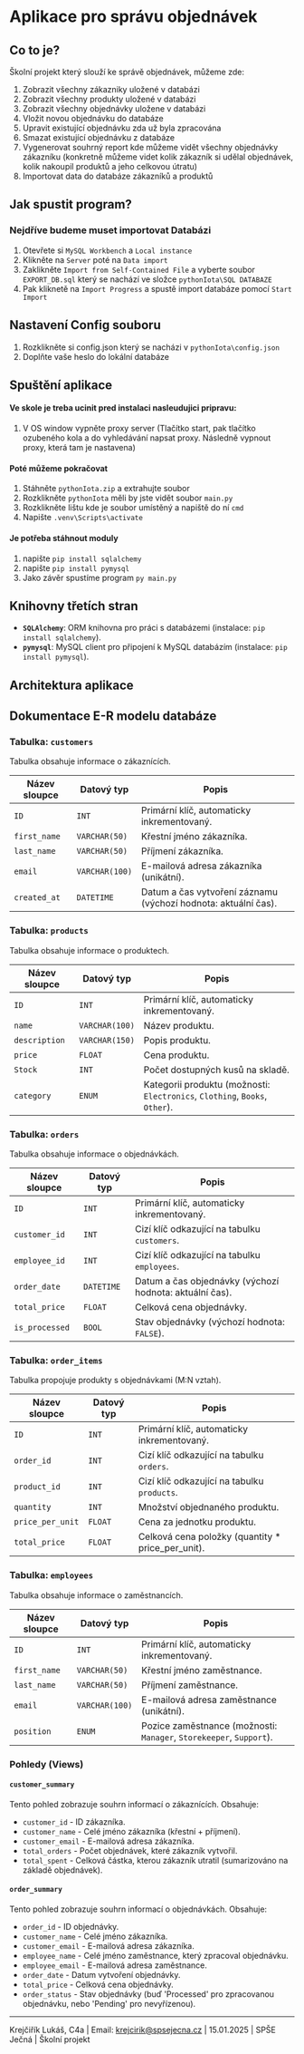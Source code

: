 # Aplikace pro správu objednávek
## Co to je?
Školní projekt který slouží ke správě objednávek, můžeme zde:
1. Zobrazit všechny zákazniky uložené v databázi
2. Zobrazit všechny produkty uložené v databázi
3. Zobrazit všechny objednávky uložene v databázi
4. Vložit novou objednávku do databáze
5. Upravit existující objednávku zda už byla zpracována
6. Smazat existující objednávku z databáze
7. Vygenerovat souhrný report kde můžeme vidět všechny objednávky zákazníku (konkretně můžeme videt kolik zákazník si udělal objednávek, kolik nakoupil produktů a jeho celkovou útratu)
8. Importovat data do databáze zákazníků a produktů
## Jak spustit program?
### Nejdříve budeme muset importovat Databázi
1. Otevřete si `MySQL Workbench`  a `Local instance` 
2. Klikněte na `Server` poté na `Data import`
3. Zaklikněte `Import from Self-Contained File` a vyberte soubor `EXPORT_DB.sql` který se nachází ve složce `pythonIota\SQL DATABAZE`
4. Pak kliknetě na `Import Progress` a spustě import databáze pomocí `Start Import`
## Nastavení Config souboru
1. Rozklikněte si config.json který se nacházi v `pythonIota\config.json`
2. Doplňte vaše heslo do lokální databáze
## Spuštění aplikace
#### Ve skole je treba ucinit pred instalaci nasleudujici pripravu:
1. V OS window vypněte proxy server (Tlačítko start, pak tlačítko ozubeného kola a do vyhledávání napsat proxy. Následně vypnout proxy, která tam je nastavena)
#### Poté můžeme pokračovat
1. Stáhněte `pythonIota.zip` a extrahujte soubor
2. Rozklikněte `pythonIota` měli by jste vidět soubor `main.py` 
3. Rozklikněte lištu kde je soubor umístěný a napiště do ní `cmd`
4. Napište `.venv\Scripts\activate`
#### Je potřeba stáhnout moduly
1. napište `pip install sqlalchemy`
2. napište `pip install pymysql`
3. Jako závěr spustíme program `py main.py`

## Knihovny třetích stran
- **`SQLAlchemy`**: ORM knihovna pro práci s databázemi (instalace: `pip install sqlalchemy`).
- **`pymysql`**: MySQL client pro připojení k MySQL databázím (instalace: `pip install pymysql`).


## Architektura aplikace
## Dokumentace E-R modelu databáze
### Tabulka: `customers`
Tabulka obsahuje informace o zákaznících.

| Název sloupce  | Datový typ      | Popis                                             |
|----------------|-----------------|---------------------------------------------------|
| `ID`           | `INT`           | Primární klíč, automaticky inkrementovaný.        |
| `first_name`   | `VARCHAR(50)`    | Křestní jméno zákazníka.                           |
| `last_name`    | `VARCHAR(50)`    | Příjmení zákazníka.                                |
| `email`        | `VARCHAR(100)`   | E-mailová adresa zákazníka (unikátní).             |
| `created_at`   | `DATETIME`       | Datum a čas vytvoření záznamu (výchozí hodnota: aktuální čas). |

### Tabulka: `products`
Tabulka obsahuje informace o produktech.

| Název sloupce  | Datový typ      | Popis                                             |
|----------------|-----------------|---------------------------------------------------|
| `ID`           | `INT`           | Primární klíč, automaticky inkrementovaný.        |
| `name`         | `VARCHAR(100)`   | Název produktu.                                   |
| `description`  | `VARCHAR(150)`   | Popis produktu.                                   |
| `price`        | `FLOAT`         | Cena produktu.                                    |
| `Stock`        | `INT`           | Počet dostupných kusů na skladě.                  |
| `category`     | `ENUM`          | Kategorii produktu (možnosti: `Electronics`, `Clothing`, `Books`, `Other`). |

### Tabulka: `orders`
Tabulka obsahuje informace o objednávkách.

| Název sloupce  | Datový typ      | Popis                                             |
|----------------|-----------------|---------------------------------------------------|
| `ID`           | `INT`           | Primární klíč, automaticky inkrementovaný.        |
| `customer_id`  | `INT`           | Cizí klíč odkazující na tabulku `customers`.      |
| `employee_id`  | `INT`           | Cizí klíč odkazující na tabulku `employees`.      |
| `order_date`   | `DATETIME`      | Datum a čas objednávky (výchozí hodnota: aktuální čas). |
| `total_price`  | `FLOAT`         | Celková cena objednávky.                          |
| `is_processed` | `BOOL`          | Stav objednávky (výchozí hodnota: `FALSE`).       |


### Tabulka: `order_items`
Tabulka propojuje produkty s objednávkami (M:N vztah).

| Název sloupce   | Datový typ      | Popis                                             |
|-----------------|-----------------|---------------------------------------------------|
| `ID`            | `INT`           | Primární klíč, automaticky inkrementovaný.        |
| `order_id`      | `INT`           | Cizí klíč odkazující na tabulku `orders`.         |
| `product_id`    | `INT`           | Cizí klíč odkazující na tabulku `products`.       |
| `quantity`      | `INT`           | Množství objednaného produktu.                    |
| `price_per_unit`| `FLOAT`         | Cena za jednotku produktu.                        |
| `total_price`   | `FLOAT`         | Celková cena položky (quantity * price_per_unit). |

### Tabulka: `employees`
Tabulka obsahuje informace o zaměstnancích.

| Název sloupce  | Datový typ      | Popis                                             |
|----------------|-----------------|---------------------------------------------------|
| `ID`           | `INT`           | Primární klíč, automaticky inkrementovaný.        |
| `first_name`   | `VARCHAR(50)`    | Křestní jméno zaměstnance.                        |
| `last_name`    | `VARCHAR(50)`    | Příjmení zaměstnance.                             |
| `email`        | `VARCHAR(100)`   | E-mailová adresa zaměstnance (unikátní).          |
| `position`     | `ENUM`          | Pozice zaměstnance (možnosti: `Manager`, `Storekeeper`, `Support`). |

### Pohledy (Views)

#### `customer_summary`
Tento pohled zobrazuje souhrn informací o zákaznících. Obsahuje:
- `customer_id` - ID zákazníka.
- `customer_name` - Celé jméno zákazníka (křestní + příjmení).
- `customer_email` - E-mailová adresa zákazníka.
- `total_orders` - Počet objednávek, které zákazník vytvořil.
- `total_spent` - Celková částka, kterou zákazník utratil (sumarizováno na základě objednávek).

#### `order_summary`
Tento pohled zobrazuje souhrn informací o objednávkách. Obsahuje:
- `order_id` - ID objednávky.
- `customer_name` - Celé jméno zákazníka.
- `customer_email` - E-mailová adresa zákazníka.
- `employee_name` - Celé jméno zaměstnance, který zpracoval objednávku.
- `employee_email` - E-mailová adresa zaměstnance.
- `order_date` - Datum vytvoření objednávky.
- `total_price` - Celková cena objednávky.
- `order_status` - Stav objednávky (buď 'Processed' pro zpracovanou objednávku, nebo 'Pending' pro nevyřízenou).


---
Krejčiřík Lukáš, C4a | Email: krejcirik@spsejecna.cz | 15.01.2025 | SPŠE Ječná | Školní projekt
